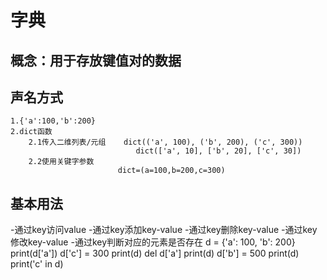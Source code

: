 # 字典
## 概念：用于存放键值对的数据
## 声名方式
	1.{'a':100,'b':200}
	2.dict函数
		2.1传入二维列表/元组    dict(('a', 100), ('b', 200), ('c', 300))
								dict(['a', 10], ['b', 20], ['c', 30])
		2.2使用关键字参数
							dict=(a=100,b=200,c=300)
## 基本用法
-通过key访问value
-通过key添加key-value
-通过key删除key-value
-通过key修改key-value
-通过key判断对应的元素是否存在
	d = {'a': 100, 'b': 200}
	print(d['a'])
	d['c'] = 300
	print(d)
	del d['a']
	print(d)
	d['b'] = 500
	print(d)
	print('c' in d)